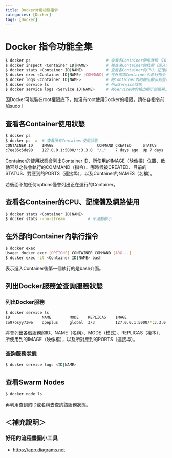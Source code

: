 ```yaml
---
title: Docker常用相關指令
categories: [Docker]
tags: [Docker]
---
```


# Docker 指令功能全集

``` bash
$ docker ps                                 # 查看各Container使用狀態（ID、NAME）
$ docker inspect <Container ID|NAME>        # 檢查某Container的狀態（進入點、執行狀態及其他詳細資料）
$ docker stats <Container ID|NAME>          # 查看各Container的CPU、記憶體及網路使用
$ docker exec <Container ID|NAME> [COMMAND] # 在外部向Container內執行指令
$ docker logs <Container ID|NAME>           # 將Container內的輸出顯示到螢幕上
$ docker service ls                         # 列出Service狀態
$ docker service logs <Service ID|NAME>     # 將Service內的輸出顯示到螢幕上
```

因Docker可能裝在root權限底下，如沒有root使用Docker的權限，請在各指令前加sudo！

## 查看各Container使用狀態

``` bash
$ docker ps
$ docker ps -a  # 查看所有Container使用狀態
CONTAINER ID    IMAGE                   COMMAND CREATED     STATUS      PORTS                               NAMES
c7ee35c5de98    127.0.0.1:5000/*:3.3.0  "/…"    7 days ago  Up 7 days   0.0.0.0:8002->8000/tcp, :::8002->8000/tcp  qpesums_web
```

Container的使用狀態會列出Container ID、所使用的IMAGE（映像檔）位置、啟動容器之後會執行的COMMAND（指令）、哪時候被CREATED、目前的STATUS、對應到的PORTS（連接埠），以及Container的NAMES（名稱）。

若後面不加任何options僅會列出正在運行的Container。

## 查看各Container的CPU、記憶體及網路使用

``` bash
$ docker stats <Container ID|NAME>
$ docker stats --no-stream          # 不滾動顯示
```

## 在外部向Container內執行指令

``` bash
$ docker exec
Usage: docker exec [OPTIONS] CONTAINER COMMAND [ARG...]
$ docker exec -it <Container ID|NAME> bash
```

表示進入Container後第一個執行的是bash介面。

## 列出Docker服務並查詢服務狀態
### 列出Docker服務

``` bash
$ docker service ls
ID              NAME        MODE    REPLICAS    IMAGE                   PORTS
zo97osyy73we    qpeplus     global  3/3         127.0.0.1:5000/*:3.3.0  *:8000->8000/tcp
```

將會列出各個服務的ID、NAME（名稱）、MODE（模式）、REPLICAS（複本）、所使用到的IMAGE（映像檔），以及所對應到的PORTS（連接埠）。

### 查詢服務狀態

``` bash
$ docker service logs <ID|NAME>
```

## 查看Swarm Nodes

``` bash
$ docker node ls
```

再利用查到的ID或名稱去查詢該服務狀態。

## 

## ＜補充說明＞
### 好用的流程畫圖小工具

 - https://app.diagrams.net